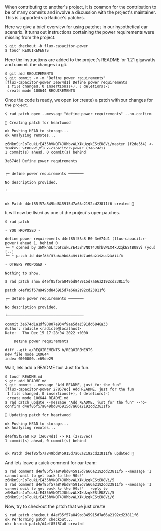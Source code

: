 When contributing to another's project, it is common for the contribution to be
of many commits and involve a discussion with the project's maintainer.  This is supported
via Radicle's patches.

Here we give a brief overview for using patches in our hypothetical car
scenario.  It turns out instructions containing the power requirements were
missing from the project.

```
$ git checkout -b flux-capacitor-power
$ touch REQUIREMENTS
```

Here the instructions are added to the project's README for 1.21 gigawatts and
commit the changes to git.

```
$ git add REQUIREMENTS
$ git commit -v -m "Define power requirements"
[flux-capacitor-power 3e674d1] Define power requirements
 1 file changed, 0 insertions(+), 0 deletions(-)
 create mode 100644 REQUIREMENTS
```

Once the code is ready, we open (or create) a patch with our changes for the project.

```
$ rad patch open --message "define power requirements" --no-confirm

🌱 Creating patch for heartwood

ok Pushing HEAD to storage...
ok Analyzing remotes...

z6MknSLrJoTcukLrE435hVNQT4JUhbvWLX4kUzqkEStBU8Vi/master (f2de534) <- z6MknSL…StBU8Vi/flux-capacitor-power (3e674d1)
1 commit(s) ahead, 0 commit(s) behind

3e674d1 Define power requirements


╭─ define power requirements ───────

No description provided.

╰───────────────────────────────────


ok Patch d4ef85f57a849bd845915d7a66a2192cd23811f6 created 🌱
```

It will now be listed as one of the project's open patches.

```
$ rad patch

- YOU PROPOSED -

define power requirements d4ef85f57a8 R0 3e674d1 (flux-capacitor-power) ahead 1, behind 0
└─ * opened by z6MknSLrJoTcukLrE435hVNQT4JUhbvWLX4kUzqkEStBU8Vi (you) [..]
└─ * patch id d4ef85f57a849bd845915d7a66a2192cd23811f6

- OTHERS PROPOSED -

Nothing to show.

$ rad patch show d4ef85f57a849bd845915d7a66a2192cd23811f6

patch d4ef85f57a849bd845915d7a66a2192cd23811f6

╭─ define power requirements ───────

No description provided.

╰───────────────────────────────────

commit 3e674d1a1df90807e934f9ae5da2591dd6848a33
Author: radicle <radicle@localhost>
Date:   Thu Dec 15 17:28:04 2022 +0000

    Define power requirements

diff --git a/REQUIREMENTS b/REQUIREMENTS
new file mode 100644
index 0000000..e69de29

```

Wait, lets add a README too! Just for fun.

```
$ touch README.md
$ git add README.md
$ git commit --message "Add README, just for the fun"
[flux-capacitor-power 27857ec] Add README, just for the fun
 1 file changed, 0 insertions(+), 0 deletions(-)
 create mode 100644 README.md
$ rad patch update --message "Add README, just for the fun" --no-confirm d4ef85f57a849bd845915d7a66a2192cd23811f6

🌱 Updating patch for heartwood

ok Pushing HEAD to storage...
ok Analyzing remotes...

d4ef85f57a8 R0 (3e674d1) -> R1 (27857ec)
1 commit(s) ahead, 0 commit(s) behind


ok Patch d4ef85f57a849bd845915d7a66a2192cd23811f6 updated 🌱

```

And lets leave a quick comment for our team:

```
$ rad comment d4ef85f57a849bd845915d7a66a2192cd23811f6 --message 'I cannot wait to get back to the 90s!'
z6MknSLrJoTcukLrE435hVNQT4JUhbvWLX4kUzqkEStBU8Vi/5
$ rad comment d4ef85f57a849bd845915d7a66a2192cd23811f6 --message 'I cannot wait to get back to the 90s!' --reply-to z6MknSLrJoTcukLrE435hVNQT4JUhbvWLX4kUzqkEStBU8Vi/5
z6MknSLrJoTcukLrE435hVNQT4JUhbvWLX4kUzqkEStBU8Vi/6
```

Now, try to checkout the patch that we just create

```
$ rad patch checkout d4ef85f57a849bd845915d7a66a2192cd23811f6
ok Performing patch checkout...
ok: branch patch/d4ef85f57a8 created
```

